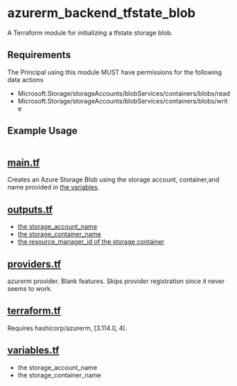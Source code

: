 # azurerm_backend_tfstate_blob
A Terraform module for initializing a tfstate storage blob.

## Requirements
The Principal using this module MUST have permissions for the following data actions

- Microsoft.Storage/storageAccounts/blobServices/containers/blobs/read
- Microsoft.Storage/storageAccounts/blobServices/containers/blobs/write

## Example Usage
```shell
```

## [main.tf](main.tf)
Creates an Azure Storage Blob using the storage account, container,and  name provided in [the variables](variables.tf).

## [outputs.tf](outputs.tf)
- [the storage_account_name](variables.tf#L1)
- [the storage_container_name](variables.tf#L5)
- [the resource_manager_id of the storage container](main.tf)

## [providers.tf](providers.tf)
azurerm provider. Blank features. Skips provider registration since it never seems to work.

## [terraform.tf](terraform.tf)
Requires hashicorp/azurerm, [3.114.0, 4).

## [variables.tf](variables.tf)
- the storage_account_name
- the storage_container_name